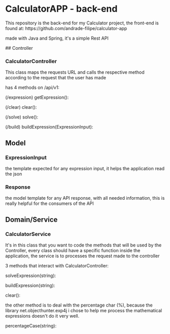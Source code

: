 # CalculatorAPP - back-end
<p>This repository is the back-end for my Calculator project, the front-end is found at: https://github.com/andrade-filipe/calculator-app
</p>
<p>made with Java and Spring, it's a simple Rest API
</p>
## Controller

### CalculatorController
<p>This class maps the requests URL and calls the respective method according to the request that the user has made</p>

<p>has 4 methods on /api/v1:</p>
<p></p>
<p>(/expression) getExpression():</p>(/clear) clear():
<p>(/solve) solve():</p>
<p>(/build) buildExpression(ExpressionInput):</p>

## Model

### ExpressionInput
<p>the template expected for any expression input, it helps the application read the json</p>

### Response
<p>the model template for any API response, with all needed information, this is really helpful for the consumers of the API</p>

## Domain/Service

### CalculatorService
<p>It's in this class that you want to code the methods that will be used by the Controller, every class should have a specific function inside the application, the service is to processes the request made to the controller
</p>
<p>3 methods that interact with CalculatorController:</p>
<p>solveExpression(string):</p>
<p>buildExpression(string):</p>
<p>clear():</p>

<p>the other method is to deal with the percentage char (%), because the library net.objecthunter.exp4j i chose to help me process the mathematical expressions doesn't do it very well.</p>
<p>percentageCase(string):</p>
